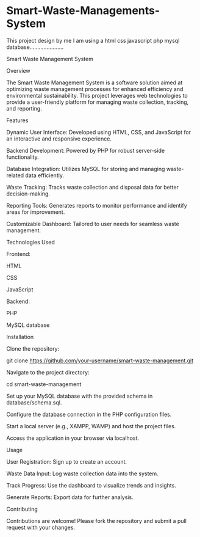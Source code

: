 # Smart-Waste-Managements-System
This project design by me I am using a html css javascript php mysql database......................

Smart Waste Management System

Overview

The Smart Waste Management System is a software solution aimed at optimizing waste management processes for enhanced efficiency and environmental sustainability. This project leverages web technologies to provide a user-friendly platform for managing waste collection, tracking, and reporting.

Features

Dynamic User Interface: Developed using HTML, CSS, and JavaScript for an interactive and responsive experience.

Backend Development: Powered by PHP for robust server-side functionality.

Database Integration: Utilizes MySQL for storing and managing waste-related data efficiently.

Waste Tracking: Tracks waste collection and disposal data for better decision-making.

Reporting Tools: Generates reports to monitor performance and identify areas for improvement.

Customizable Dashboard: Tailored to user needs for seamless waste management.

Technologies Used

Frontend:

HTML

CSS

JavaScript

Backend:

PHP

MySQL database

Installation

Clone the repository:

git clone https://github.com/your-username/smart-waste-management.git

Navigate to the project directory:

cd smart-waste-management

Set up your MySQL database with the provided schema in database/schema.sql.

Configure the database connection in the PHP configuration files.

Start a local server (e.g., XAMPP, WAMP) and host the project files.

Access the application in your browser via localhost.

Usage

User Registration: Sign up to create an account.

Waste Data Input: Log waste collection data into the system.

Track Progress: Use the dashboard to visualize trends and insights.

Generate Reports: Export data for further analysis.

Contributing

Contributions are welcome! Please fork the repository and submit a pull request with your changes.
